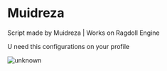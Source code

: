 # Muidreza
Script made by Muidreza | Works on Ragdoll Engine


U need this configurations on your profile 


![unknown](https://user-images.githubusercontent.com/95560572/152093903-a76fa2f6-3b3c-4604-b6f6-ca6f8a4462b8.png)
